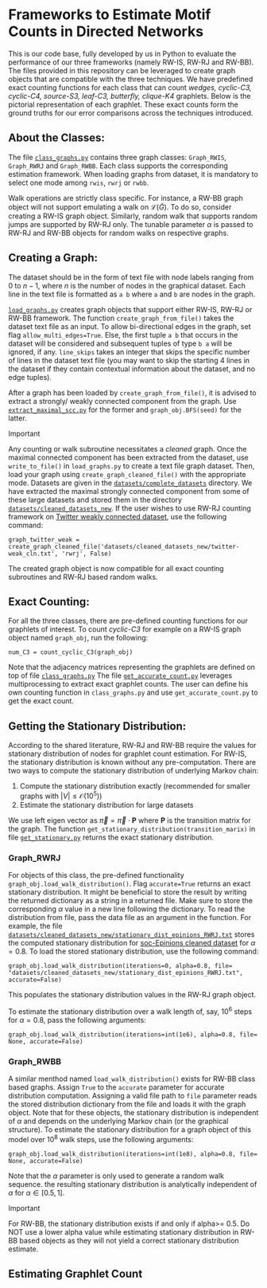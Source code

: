 # Frameworks to Estimate Motif Counts in Directed Networks
This is our code base, fully developed by us in Python to evaluate the performance of our three frameworks (namely RW-IS, RW-RJ and RW-BB). The files provided in this  repository can be leveraged to create graph objects that are compatible with the three techniques. We have predefined exact counting functions for each class that can count _wedges, cyclic-C3, cyclic-C4, source-S3, leaf-C3, butterfly, clique-K4_ graphlets. Below is the pictorial representation of each graphlet. These exact counts form the ground truths for our error comparisons across the techniques introduced. 

## About the Classes:
The file [`class_graphs.py`](class_graphs.py) contains three graph classes: `Graph_RWIS`, `Graph_RWRJ` and `Graph_RWBB`. Each class supports the corresponding estimation framework. When loading graphs from dataset, it is mandatory to select one mode among `rwis`, `rwrj` or `rwbb`. 

Walk operations are strictly class specific. For instance, a RW-BB graph object will not support emulating a walk on $\mathcal{L}(\tilde{G})$. To do so, consider creating a RW-IS graph object. Similarly, random walk that supports random jumps are supported by RW-RJ only. The tunable parameter $\alpha$ is passed to RW-RJ and RW-BB objects for random walks on respective graphs.

## Creating a Graph:
The dataset should be in the form of text file with node labels ranging from $0$ to $n-1$, where $n$ is the number of nodes in the graphical dataset. Each line in the text file is formatted as `a b` where `a` and `b` are nodes in the graph. 

[`load_graphs.py`](load_graphs.py) creates graph objects that support either RW-IS, RW-RJ or RW-BB framework. The function `create_graph_from_file()` takes the dataset text file as an input. To allow bi-directional edges in the graph, set flag `allow_multi_edges=True`. Else, the first tuple `a b` that occurs in the dataset will be considered and subsequent tuples of type `b a` will be ignored, if any. `line_skips` takes an integer that skips the specific number of lines in the dataset text file (you may want to skip the starting 4 lines in the dataset if they contain contextual information about the dataset, and no edge tuples).

After a graph has been loaded by `create_graph_from_file()`, it is advised to extract a strongly/ weakly connected component from the graph. Use [`extract_maximal_scc.py`](extract_maximal_scc.py) for the former and `graph_obj.BFS(seed)` for the latter. 

>[!IMPORTANT]
>Any counting or walk subroutine necessitates a _cleaned_ graph. Once the maximal connected component has been extracted from the dataset, use `write_to_file()` in `load_graphs.py` to create a text file graph dataset. Then, load your graph using `create_graph_cleaned_file()` with the appropriate mode. Datasets are given in the [`datasets/complete_datasets`](datasets/complete_datasets) directory. We have extracted the maximal strongly connected component from some of these large datasets and stored them in the directory [`datasets/cleaned_datasets_new`](datasets/cleaned_datasets_new). If the user wishes to use RW-RJ counting framework on [Twitter weakly connected dataset](datasets/cleaned_datasets_new/twitter-weak_cln.txt), use the following command:
```
graph_twitter_weak = create_graph_cleaned_file('datasets/cleaned_datasets_new/twitter-weak_cln.txt', 'rwrj', False)
```

The created graph object is now compatible for all exact counting subroutines and RW-RJ based random walks.

## Exact Counting:
For all the three classes, there are pre-defined counting functions for our graphlets of interest. To count _cyclic-C3_ for example on a RW-IS graph object named `graph_obj`, run the following:
```
num_C3 = count_cyclic_C3(graph_obj)
```
Note that the adjacency matrices representing the graphlets are defined on top of file [`class_graphs.py`](class_graphs.py) 
The file [`get_accurate_count.py`](get_accurate_count.py) leverages multiprocessing to extract exact graphlet counts. The user can define his own counting function in `class_graphs.py` and use `get_accurate_count.py` to get the exact count.

## Getting the Stationary Distribution:
According to the shared literature, RW-RJ and RW-BB require the values for stationary distribution of nodes for graphlet count estimation. For RW-IS, the stationary distribution is known without any pre-computation. There are two ways to compute the stationary distribution of underlying Markov chain:
1. Compute the stationary distribution exactly (recommended for smaller graphs with $|V|\leq \mathcal{O}(10^5)$)
2. Estimate the stationary distribution for large datasets

We use left eigen vector as $\vec{\pi} = \vec{\pi}\cdot \mathbf{P}$ where $\mathbf{P}$ is the transition matrix for the graph. The function `get_stationary_distribution(transition_marix)` in file [`get_stationary.py`](get_stationary.py) returns the exact stationary distribution.

### Graph_RWRJ
For objects of this class, the pre-defined functionality `graph_obj.load_walk_distribution()`. Flag `accurate=True` returns an exact stationary distribution. It might be beneficial to store the result by writing the returned dictionary as a string in a returned file. Make sure to store the corresponding $\alpha$ value in a new line following the dictionary. To read the distribution from file, pass the data file as an argument in the function. For example, the file [`datasets/cleaned_datasets_new/stationary_dist_epinions_RWRJ.txt`](datasets/cleaned_datasets_new/stationary_dist_epinions_RWRJ.txt) stores the computed stationary distribution for [soc-Epinions cleaned dataset](datasets/cleaned_datasets_new/epinions_cln.txt) for $\alpha=0.8$. To load the stored stationary distribution, use the following command:
```
graph_obj.load_walk_distribution(iterations=0, alpha=0.8, file= "datasets/cleaned_datasets_new/stationary_dist_epinions_RWRJ.txt", accurate=False)
```
This populates the stationary distribution values in the RW-RJ graph object.

To estimate the stationary distribution over a walk length of, say, $10^6$ steps for $\alpha=0.8$, pass the following arguments:
```
graph_obj.load_walk_distribution(iterations=int(1e6), alpha=0.8, file= None, accurate=False)
```

### Graph_RWBB
A similar menthod named `load_walk_distribution()` exists for RW-BB class based graphs. Assign `True` to the `accurate` parameter for accurate distribution computation. Assigning a valid file path to `file` parameter reads the stored distribution dictionary from the file and loads it with the graph object. Note that for these objects, the stationary distribution is independent of $\alpha$ and depends on the underlying Markov chain (or the graphical structure). To estimate the stationary distribution for a graph object of this model over $10^8$ walk steps, use the following arguments:
```
graph_obj.load_walk_distribution(iterations=int(1e8), alpha=0.8, file= None, accurate=False)
```
Note that the $\alpha$ parameter is only used to generate a random walk sequence. the resulting stationary distribution is analytically independent of $\alpha$ for $\alpha\in[0.5,1]$.

>[!IMPORTANT]
>For RW-BB, the stationary distribution exists if and only if alpha>= 0.5. Do NOT use a lower alpha value while estimating stationary distribution in RW-BB based objects as they will not yield a correct stationary distribution estimate.

## Estimating Graphlet Count
